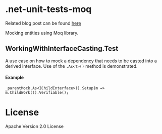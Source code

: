 # .net-unit-tests-moq

Related blog post can be found [here](http://codereform.com/blog/post/mocking-a-class-dependency-which-casts-into-a-derived-type-using-moq/)


Mocking entities using Moq library.

## WorkingWithInterfaceCasting.Test
A use case on how to mock a dependency that needs to be casted into a derived interface.
Use of the `.As<T>()` method is demonstrated.

#### Example
```
_parentMock.As<IChildInterface>().Setup(m => m.ChildWork()).Verifiable();
```

# License
Apache Version 2.0 License
